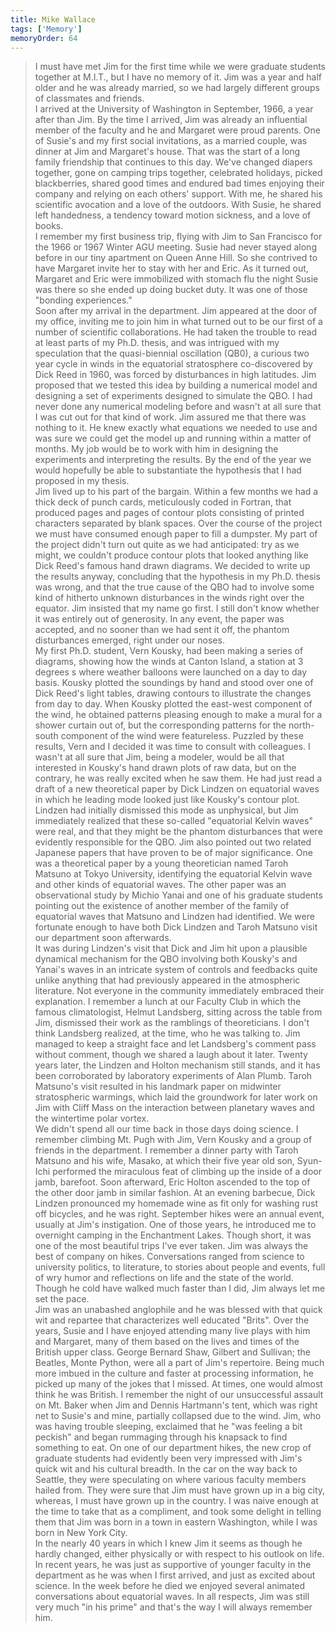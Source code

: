 ```yaml
---
title: Mike Wallace 
tags: ['Memory']
memoryOrder: 64
---
```

> I must have met Jim for the first time while we were graduate students together at M.I.T., but I have no memory of it.  Jim was a year and half older and he was already married, so we had largely different groups of classmates and friends.<br />	I arrived at the University of Washington in September, 1966, a year after than Jim.  By the time I arrived, Jim was already an influential member of the faculty and he and Margaret were proud parents.  One of Susie's and my first social invitations, as a married couple, was dinner at Jim and Margaret's house.  That was the start of a long family friendship that continues to this day.  We've changed diapers together, gone on camping trips together, celebrated holidays, picked blackberries, shared good times and endured bad times enjoying their company and relying on each others' support.  With me, he shared his scientific avocation and a love of the outdoors.  With Susie, he shared left handedness, a tendency toward motion sickness, and a love of books.&#160;<br />	I remember my first business trip, flying with Jim to San Francisco for the 1966 or 1967 Winter AGU meeting.  Susie had never stayed along before in our tiny apartment on Queen Anne Hill.  So she contrived to have Margaret invite her to stay with her and Eric.  As it turned out, Margaret and Eric were immobilized with stomach flu the night Susie was there so she ended up doing bucket duty.  It was one of those &quot;bonding experiences.&quot;<br />	Soon after my arrival in the department.  Jim appeared at the door of my office, inviting me to join him in what turned out to be our first of a number of scientific collaborations.  He had taken the trouble to read at least parts of my Ph.D. thesis, and was intrigued with my speculation that the quasi-biennial oscillation (QB0), a curious two year cycle in winds in the equatorial stratosphere co-discovered by Dick Reed in 1960, was forced by disturbances in high latitudes.  Jim proposed that we tested this idea by building a numerical model and designing a set of experiments designed to simulate the QBO.    I had never done any numerical modeling before and wasn't at all sure that I was cut out for that kind of work.  Jim assured me that there was nothing to it.  He knew exactly what equations we needed to use and was sure we could get the model up and running within a matter of months.  My job would be to work with him in designing the experiments and interpreting the results.  By the end of the year we would hopefully be able to substantiate the hypothesis that I had proposed in my thesis.<br />	Jim lived up to his part of the bargain. Within a few months we had a thick deck of punch cards, meticulously coded in Fortran, that produced pages and pages of contour plots consisting of printed characters separated by blank spaces.  Over the course of the project we must have consumed enough paper to fill a dumpster.  My part of the project didn't turn out quite as we had anticipated:  try as we might, we couldn't produce contour plots that looked anything like Dick Reed's famous hand drawn diagrams.   We decided to write up the results anyway, concluding that the hypothesis in my Ph.D. thesis was wrong, and that the true cause of the QBO had to involve some kind of hitherto unknown disturbances in the winds right over the equator.  Jim insisted that my name go first.  I still don't know whether it was entirely out of generosity.  In any event, the paper was accepted, and no sooner than we had sent it off, the phantom disturbances emerged, right under our noses.<br />	My first Ph.D. student, Vern Kousky, had been making a series of diagrams, showing how the winds at Canton Island, a station at 3 degrees s where weather balloons were launched on a day to day basis.  Kousky plotted the soundings by hand and stood over one of Dick Reed's light tables, drawing contours to illustrate the changes from day to day.  When Kousky plotted the east-west component of the wind, he obtained patterns pleasing enough to make a mural for a shower curtain out of, but the corresponding patterns for the north-south component of the wind were featureless. Puzzled by these results, Vern and I decided it was time to consult with colleagues.  I wasn't at all sure that Jim, being a modeler, would be all that interested in Kousky's hand drawn plots of raw data, but on the contrary, he was really excited when he saw them.  He had just read a draft of a new theoretical paper by Dick Lindzen on equatorial waves in which he leading mode looked just like Kousky's contour plot.  Lindzen had initially dismissed this mode as unphysical, but Jim immediately realized that these so-called &quot;equatorial Kelvin waves&quot; were real, and that they might be the phantom disturbances that were evidently responsible for the QBO.  Jim also pointed out two related Japanese papers that have proven to be of major significance.  One was a theoretical paper by a young theoretician named Taroh Matsuno at Tokyo University, identifying the equatorial Kelvin wave and other kinds of equatorial waves.  The other paper was an observational study by Michio Yanai and one of his graduate students pointing out the existence of another member of the family of equatorial waves that Matsuno and Lindzen had identified.  We were fortunate enough to have both Dick Lindzen and Taroh Matsuno visit our department soon afterwards.<br />	It was during Lindzen's visit that Dick and Jim hit upon a plausible dynamical mechanism for the QBO involving both Kousky's and Yanai's waves in an intricate system of controls and feedbacks quite unlike anything that had previously appeared in the atmospheric literature.  Not everyone in the community immediately embraced their explanation.  I remember a lunch at our Faculty Club in which the famous climatologist, Helmut Landsberg,  sitting across the table from Jim, dismissed their work as the ramblings of theoreticians.  I don't think Landsberg realized, at the time, who he was talking to. Jim managed to keep a straight face and let Landsberg's comment pass without comment, though we shared a laugh about it later.  Twenty years later, the Lindzen and Holton mechanism still stands, and it has been corroborated  by laboratory experiments of Alan Plumb.    Taroh Matsuno's visit resulted in his landmark paper on midwinter stratospheric warmings, which laid the groundwork for later work on Jim with Cliff Mass on the interaction between planetary waves and the wintertime polar vortex.<br />	We didn't spend all our time back in those days doing science.  I remember climbing Mt. Pugh with Jim, Vern Kousky and a group of friends in the department. I remember a dinner party with Taroh Matsuno and his wife, Masako, at which their five year old son,  Syun-Ichi performed the miraculous feat of climbing up the inside of a door jamb, barefoot.  Soon afterward, Eric Holton ascended to the top of the other door jamb in similar fashion.  At an evening barbecue, Dick Lindzen pronounced my homemade wine as fit only for washing rust off bicycles, and he was right.  September hikes were an annual event, usually at Jim's instigation.  One of those years, he introduced me to overnight camping in the Enchantment Lakes.  Though short, it was one of the most beautiful trips I've ever taken.  Jim was always the best of company on hikes.  Conversations ranged from science to university politics, to literature, to stories about people and events, full of wry humor and reflections on life and the state of the world.  Though he cold have walked much faster than I did, Jim always let me set the pace.<br />	Jim was an unabashed anglophile and he was blessed with that quick wit and repartee that characterizes well educated &quot;Brits&quot;.  Over the years, Susie and I have enjoyed attending many live plays with him and Margaret, many of them based on the lives and times of the British upper class.  George Bernard Shaw, Gilbert and Sullivan; the Beatles, Monte Python, were all a part of Jim's repertoire.  Being much more imbued in the culture and faster at processing information, he picked up many of the jokes that I missed.  At times, one would almost think he was British.  I remember the night of our unsuccessful assault on Mt. Baker when Jim and Dennis Hartmann's tent, which was right net to Susie's and mine, partially collapsed due to the wind.  Jim, who was having trouble sleeping, exclaimed that he &quot;was feeling a bit peckish&quot; and began rummaging through his knapsack to find something to eat.  On one of our department hikes, the new crop of graduate students had evidently been very impressed with Jim's quick wit and his cultural breadth.  In the car on the way back to Seattle, they were speculating on where various faculty members hailed from.  They were sure that Jim must have grown up in a big city, whereas, I must have grown up in the country.  I was naive enough at the time to take that as a compliment, and took some delight in telling them that Jim was born in a town in eastern Washington, while I was born in New York City.<br />	In the nearly 40 years in which I knew Jim it seems as though he hardly changed, either physically or with respect to his outlook on life.  In recent years, he was just as supportive of younger faculty in the department as he was when I first arrived, and just as excited about science. In the week before he died we enjoyed several animated conversations about equatorial waves.  In all respects, Jim was still very much &quot;in his prime&quot; and that's the way I will always remember him.